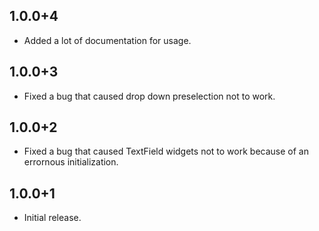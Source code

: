 ## 1.0.0+4
  * Added a lot of documentation for usage.

## 1.0.0+3
  * Fixed a bug that caused drop down preselection not to work.

## 1.0.0+2
  * Fixed a bug that caused TextField widgets not to work because of an errornous initialization.

## 1.0.0+1
  * Initial release.
